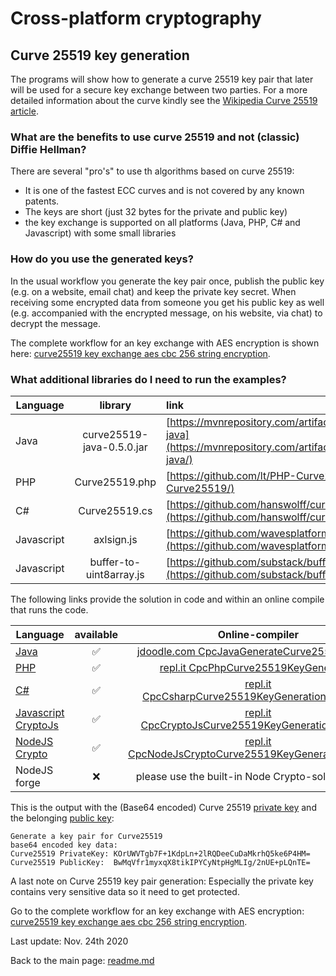 # Cross-platform cryptography

## Curve 25519 key generation

The programs will show how to generate a curve 25519 key pair that later will be used for a secure key exchange between two parties. For a more detailed information about the curve kindly see the [Wikipedia Curve 25519 article](https://en.wikipedia.org/wiki/Curve25519).

### What are the benefits to use curve 25519 and not (classic) Diffie Hellman?

There are several "pro's" to use th algorithms based on curve 25519:

* It is one of the fastest ECC curves and is not covered by any known patents.
* The keys are short (just 32 bytes for the private and public key)
* the key exchange is supported on all platforms (Java, PHP, C# and Javascript) with some small libraries

### How do you use the generated keys?

In the usual workflow you generate the key pair once, publish the public key (e.g. on a website, email chat) and keep the private key secret. When receiving some encrypted data from someone you get his public key as well (e.g. accompanied with the encrypted message, on his website, via chat) to decrypt the message.

The complete workflow for an key exchange with AES encryption is shown here: [curve25519 key exchange aes cbc 256 string encryption](curve25519_key_exchange_aes_cbc_256_string_encryption.md).

### What additional libraries do I need to run the examples?

| Language | library | link
| ------ | :---: | :---- |
| Java | curve25519-java-0.5.0.jar | [https://mvnrepository.com/artifact/org.whispersystems/curve25519-java](https://mvnrepository.com/artifact/org.whispersystems/curve25519-java/) |
| PHP | Curve25519.php | [https://github.com/lt/PHP-Curve25519](https://github.com/lt/PHP-Curve25519/) |
| C# | Curve25519.cs | [https://github.com/hanswolff/curve25519](https://github.com/hanswolff/curve25519/) |
| Javascript | axlsign.js | [https://github.com/wavesplatform/curve25519-js](https://github.com/wavesplatform/curve25519-js/) |
| Javascript | buffer-to-uint8array.js | [https://github.com/substack/buffer-to-uint8array](https://github.com/substack/buffer-to-uint8array/) |

The following links provide the solution in code and within an online compile that runs the code.

| Language | available | Online-compiler
| ------ | :---: | :----: |
| [Java](Curve25519KeyGeneration/GenerateCurve25519Keypair.java) | :white_check_mark: | [jdoodle.com  CpcJavaGenerateCurve25519Keypair](jdoodle.com/a/2EHr/)
| [PHP](Curve25519KeyGeneration/GenerateCurve25519Keypair.php) | :white_check_mark: | [repl.it CpcPhpCurve25519KeyGeneration](https://repl.it/@javacrypto/CpcPhpCurve25519KeyGeneration/)
| [C#](Curve25519KeyGeneration/GenerateCurve25519Keypair.cs) | :white_check_mark: | [repl.it CpcCsharpCurve25519KeyGeneration#main.css](https://repl.it/@javacrypto/CpcCsharpCurve25519KeyGeneration#main.cs/)
| [Javascript CryptoJs](Curve25519KeyGeneration/GenerateCurve25519KeypairCryptoJs.js) | :white_check_mark: | [repl.it CpcCryptoJsCurve25519KeyGeneration#index.js](https://repl.it/@javacrypto/CpcCryptoJsCurve25519KeyGeneration#index.js/)
| [NodeJS Crypto](Curve25519KeyGeneration/GenerateCurve25519KeypairNodeJsCrypto.js) | :white_check_mark: | [repl.it CpcNodeJsCryptoCurve25519KeyGeneration#index.js](https://repl.it/@javacrypto/CpcNodeJsCryptoCurve25519KeyGeneration#index.js/)
| NodeJS forge | :x: | please use the built-in Node Crypto-solution above

This is the output with the (Base64 encoded) Curve 25519 <u>private key</u> and  the belonging <u>public key</u>:

```plaintext
Generate a key pair for Curve25519
base64 encoded key data:
Curve25519 PrivateKey: KOrUWVTgb7F+1KdpLn+2lRQDeeCuDaMkrhQ5ke6P4HM=
Curve25519 PublicKey:  BwMqVfr1myxqX8tikIPYCyNtpHgMLIg/2nUE+pLQnTE=
```

A last note on Curve 25519 key pair generation: Especially the private key contains very sensitive data so it need to get protected. 

Go to the complete workflow for an key exchange with AES encryption: [curve25519 key exchange aes cbc 256 string encryption](curve25519_key_exchange_aes_cbc_256_string_encryption.md).

Last update: Nov. 24th 2020

Back to the main page: [readme.md](readme.md)